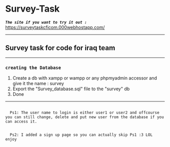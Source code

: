 # Survey-Task
<b><i><code>The site if you want to try it out : </b></i></code> https://surveytaskcficom.000webhostapp.com/
<br>
<hr>

<h2><b>Survey task for code for iraq team</b></h2>
<hr>

<h3><code>creating the Database</code></h3>
<ol>
  <li>Create a db with xampp or wampp or any phpmyadmin accessor and give it the name : survey</li>
  <li>Export the "Survey_database.sql" file to the "survey" db </li>
  <li>Done</li>
</ol>
<hr>
<code>
  Ps1: The user name to login is either user1 or user2 and offcourse you can still change, delete and put new user from the database if you can access it.
  <br>
  Ps2: I added a sign up page so you can actually skip Ps1 :3 LOL enjoy
</code>
